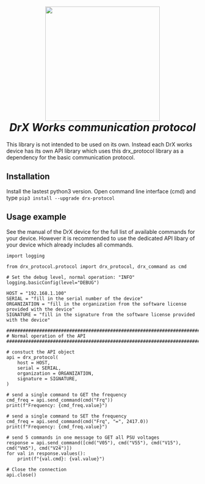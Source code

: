 <div style="text-align: center; align: center;">
  <h1 align="center">
    <a href="https://drx.works/"><img src="https://drx.works/wp-content/themes/drx/images/logo.jpg" width="300"></a>
    <br>
    <i>DrX Works communication protocol</i>
    <br>
  </h1>
</div>

This library is not intended to be used on its own.
Instead each DrX works device has its own API library which uses this drx_protocol library as a dependency for the basic communication protocol.

## Installation
Install the lastest python3 version.
Open command line interface (cmd) and type `pip3 install --upgrade drx-protocol`

## Usage example

See the manual of the DrX device for the full list of available commands for your device.
However it is recommended to use the dedicated API libary of your device which already includes all commands.

```
import logging

from drx_protocol.protocol import drx_protocol, drx_command as cmd

# Set the debug level, normal operation: "INFO"
logging.basicConfig(level="DEBUG")

HOST = "192.168.1.100"
SERIAL = "fill in the serial number of the device"
ORGANIZATION = "fill in the organization from the software license provided with the device"
SIGNATURE = "fill in the signature from the software license provided with the device"

##########################################################################################################################################################
# Normal operation of the API
##########################################################################################################################################################

# constuct the API object
api = drx_protocol(
    host = HOST,
    serial = SERIAL,
    organization = ORGANIZATION,
    signature = SIGNATURE,
)

# send a single command to GET the frequency
cmd_freq = api.send_command(cmd("Frq"))
print(f"Frequency: {cmd_freq.value}")

# send a single command to SET the frequency
cmd_freq = api.send_command(cmd("Frq", "=", 2417.0))
print(f"Frequency: {cmd_freq.value}")

# send 5 commands in one message to GET all PSU voltages
response = api.send_command([cmd("V05"), cmd("V55"), cmd("V15"), cmd("Vm5"), cmd("V24")])
for val in response.values():
    print(f"{val.cmd}: {val.value}")

# Close the connection
api.close()
```